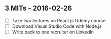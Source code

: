 ## 3 MITs - 2016-02-26

- [ ] Take two lectures on React.js Udemy course
- [ ] Download Visual Studio Code with Node.js
- [ ] Write back to one recruiter on LinkedIn
